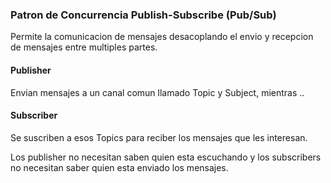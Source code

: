 ### Patron de Concurrencia Publish-Subscribe (Pub/Sub) 

Permite la comunicacion de mensajes desacoplando el 
envio y recepcion de mensajes entre multiples partes.

#### Publisher
Envian mensajes a un canal comun llamado
Topic y Subject, mientras ..

#### Subscriber
Se suscriben a esos Topics para reciber
los mensajes que les interesan.

Los publisher no necesitan saben quien esta escuchando
y los subscribers no necesitan saber quien esta enviado
los mensajes.

